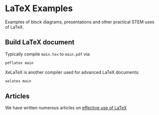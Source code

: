 # LaTeX Examples

Examples of block diagrams, presentations and other practical STEM uses of LaTeX.

## Build LaTeX document

Typically compile `main.tex` to `main.pdf` via:
```sh
pdflatex main
```

XeLaTeX is another compiler used for advanced LaTeX documents:
```sh
xelatex main
```

## Articles

We have written numerous articles on 
[effective use of LaTeX](https://www.scivision.co/category/#latex)
